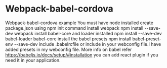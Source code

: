 # Webpack-babel-cordova
Webpack-babel-cordova example
You must have node installed
create package.json using npm init command
install webpack npm install --save-dev webpack
install babel-core and loader installed npm install --save-dev babel-loader babel-core
install the babel presets npm install babel-preset-env --save-dev
include .babelrcfile or include in your webconfig file.I have added presets in my webconfig file.
More info on babel refer https://babeljs.io/docs/setup/#installation
you can add react plugin if you need it in your application.
